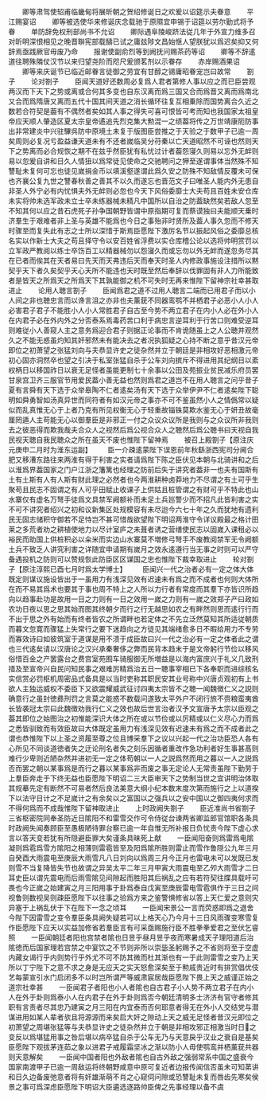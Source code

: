 <!-- { "loadSidebar": true } -->
　　卿等肃驾使轺甫临畿甸将展昕朝之贺绍修诞日之欢爰以诏筵示夫眷意
　　平江赐宴诏
　　卿等被选使华来修诞庆念载驰于原隰宜申锡于诏筵以劳尔勤式将予眷
　　单防辞免权刑部尚书不允诏
　　卿际遇阜陵峻跻法従几年于外宣力维多召对昕明深恨相见之晚晋聨宪部载醻已试之庸兹陟文昌始惬人望朕犹以爲迟矣抑又何辞焉亟践厥官毋废乃命
　　报谢使副俞烈等到阙抚问赐茶药等诏
　　卿等不辞逺道往聘殊隣仗汉节以来归望尧阶而咫尺爰颁茗剂以示眷存
　　赤岸赐酒果诏
　　卿等来庆诞节已临近邮眷言徒御之劳宜有甘醇之锡庸昭眷宠岂曰故常
　　劄子
　　论对劄子
　　臣闻天道好还数周必复爲人君者第修人事以应之而已臣尝观两汉而下天下之势或离或合何其多变也自东汉离而爲三国又合而爲晋又离而爲南北又合而爲隋唐又离而五代十国其间天道之消长循环往复互相乗除而国势离合久近之数若合符契是葢有不偶然者矣如其人事之得失可喜可恨皆可考而知也我国家太祖皇帝应天顺人肇造区夏太宗皇帝遹追先烈克集大勲混一之绩葢将传之万世靖康阨防事出非常建炎中兴驻驆呉防中原境土未复于版图臣尝推之于天验之于数甲子已逾一周矣周则必复况亏盈益谦天道未有不还者嵗临吴分苻秦以亡天道昭然不可诬也然则天下之势离而必合规恢之期不在兹乎然臣犹有私忧过计者葢怨寖久则易以忘外无衅则易以忽爰自讲和日久人情狃以爲常徒见使命之交驰聘问之狎至遂谓事体当然殊不知讐耻未复何可忘也徒见嵗捐金币以填溪壑遂谓此爲久安之防殊不知敌情反覆未可保也齐襄公复九世之讐春秋善之善其不以久而遂忘也晋范文子曰唯圣人能内外无患自非圣人外宁必有内忧惧夫外无衅则必忽也今天下风俗委靡士大夫苟且百姓未安仓库未实将帅未选军政未立士卒未练器械未精凡中国所以自治之防葢缺然矣若敌人忽至不知其何以应之昔石虎死子孙争国朝野皆谓中原指期可复而蔡谟独曰夫能顺天乗时济羣生于艰难者非上圣与英雄不能爲也今日之事殆非时贤所及葢人事久忽而不修天时骤至而复失此有志之士所以深惜于斯焉臣愿陛下激厉名节以振起风俗之委靡总核名实以作新士大夫之苟且择守令以安百姓省浮费以实仓库稽公论以选将帅明赏罚以立军政严教阅以练士卒饬百工以精器械勿以怨寖久而或忘勿以外无衅而遂忽务尽其在已者而俟其在天者易曰先天而天弗违后天而奉天时圣人内修政事施设注措所以黙契乎天下者久矣契乎天心天所不能违也天时既至然后奉辞以伐罪固有非人力所能致者是皆天之所爲天之所爲天下其孰能御之机不可失时无再来惟陛下留神宗社幸甚取进止
　　论用人聴言劄子
　　臣闻爲君之道不过用人聴言二端而已用君子而以小人间之非也聴忠言而以谗言沮之亦非也夫薰莸不同器鸾鹗不并栖君子必恶小人小人必害君子君子不能胜小人小人常胜君子自古至今势不两立君子在内小人必在外小人在内君子必在外内外之分否泰系焉毒药苦口利于病忠言逆耳利于行苦口则难受逆耳则难従小人善窥人主之意务爲迎合君子则据正论事而不肯诡随虽上之人公聴并观然久之不能无惑虽灼知其奸邪然未有能决去之者况执狐疑之心持不断之意乎昔汉元帝即位之初萧望之张猛刘向与夫恭显许史之徒杂然并立于朝廷是非相攻好恶相激元帝初心固亦洞然卒也望之引决于私室张猛自杀于公车刘向摈斥不得进用其纪纲日以紊权柄日以移国祚日以衰无足怪者虽能更制七十余事以公田及苑振业贫民减乐府员罢甘泉宫卫齐三服官节用爱民葢小善无益也然则爲君之道岂不在用人聴言之问乎昔子夏有言舜有天下选于众举皋陶不仁者逺矣汤有天下选于众举伊尹不仁者逺矣陛下聪明如舜勇智如汤真异世而同符者有如汉元帝之事亦不可不鉴虽然小人之情僞常以疑似而乱真惟无心于上者乃克有所见权衡无心于轻重故锱铢莫欺水鉴无心于妍丑故毫厘罔遁人主苟能无心以御羣臣是非邪正一付之众议众议所是我则与之众议所非我则去之彼恶得而欺我哉夫合众人之视然后爲公视合众人之聴然后爲公聴书曰天视自我民视天聴自我民聴众之所在虽天不废也惟陛下留神焉
　　被召上殿劄子【原注庆元庚申二月时为淮东运副】
　　臣一介疎逺蒙陛下误恩前年秋繇浙西宪司分阃合肥又移漕东路往来两淮有得于利害之实者请爲陛下陈之臣伏见本朝与北骑讲和之后以淮爲界葢国家之门户江浙之籓篱也经理之防前后失于讲究者葢非一也夫有国斯有土有土斯有人有人斯有财此理之必然者也今两淮耕种卤莽地力不尽谓之有土可乎生聚苟且民志不固谓之有人可乎田赋止收课子上供姑且桩管谓之有财可乎不特此也山水寨仅有虚名万弩手徒爲文具禁军阙额补而未足土兵廵警少而不招凡此皆利害之实不可不讲究者绍兴之初和议新集区处规模容有未尽迨今六七十年之久而犹地有遗利民无固志储积守御若不足恃岂不甚可惜哉欲望陛下明诏两淮守令详议殿最之格计田莱之多荒者劝之耕植使地力以尽计室庐之未葺者诱之营缮使民志以固嵗入课租必以裕民而助国上供桩积必以籴米而实边山水寨莫不増修弓弩手不废教阅禁军无令阙额土兵不致乏人讲究利害之详随宜申请期有嵗月之效永逺遵行当无事之时则可以严守备遇投机之防则可以赞规恢此防臣区区谋国之忠也惟陛下裁幸取进止
　　轮对劄子【原注淳熙已酉七月时爲太学博士】
　　臣闻兴一代之治者必有一定之体大体既定则谋议施设皆出于一虽用力有浅深见效有迟速未有爲之而不成者也何则大体所在而不易其爲术也要其于事也周不特上之人所以力行者有常度而其羣下亦皆识所趋向以趋事赴功是故用一日之力则有一日之效用一嵗之力则有一嵗之效郑子产曰政如农功日夜以思之思其始而图其终朝夕而行之行无越思如农之有畔然则思而逺行行而不出于思之外有始而有终者皆农之所谓畔也若定体之不先立泛然莫知其所适従朝质而暮文忽寛而骤猛上失常行之要下迷趋向之方徒见其端绪愈多日不暇给用力不专劳而寡效诗曰如彼筑室于道谋是用不溃于成臣故曰兴一代之治必有一定之体者此之谓也三代逺矣请以汉唐论之汉兴承秦奢侈之弊而民背本趋末于是文帝躬行节俭以移风俗惜百金之产罢露台之费宫室苑囿车骑服御无所増益是以海内富庶兴于礼义几致刑措及至宣帝兴自民问知民事之艰难厉精爲治五日一聴事宰相已下各奉职而进综核名实信赏必罚枢机周密品式备具是以当时吏称其职民安其业号称中兴唐贞观初有上书欲人主独运威权不委臣下又欲震耀威武征讨四夷太宗皆不之聴一闻魏徴仁义之説则确意行之虽封徳彞刑罚之言莫之能惑不数载问遂致太平外户不闭行旅不赍粮蛮夷酋长皆袭冠太宗曰此魏徴劝我行仁义之效也故后世言治者汉予文宣唐予太宗以臣观之葢其即位之始图治之初惟能深识大体之所在或以节俭或以厉精或以仁义尽心力而爲之悉皆驯致而有效臣故曰大体既定虽用力有浅深见效有迟速未有爲之而不成者此之谓也恭惟陛下以上圣之资履至尊之位且博采羣下之议以兴起一代之治功臣恐人各有心所见不同谈道徳者失之迂论刑名者失之刻乐因循者重改作急功利者好生事甚髙则难行少卑则近陋杂然并进初无一定之体苟朝以一人之説爲然而用之暮以一人之説爲否而罢之朝以某事爲是而行之暮以某事爲非而废之事无定论人无常责虽陛下勤劳于上羣臣奔走于下终无益也臣愿陛下明诏二三大臣审天下之势制当世之宜讲明治体取其规摹先定有断然不可易者然后良法美意大纲小纪本数末度次第而施行之上以道揆下以法守日计之不足嵗计之有余矣以之富国以之强兵以之安中国以之御四夷何求而不得何爲而不成哉惟陛下留神取进止
　　上时政阙失劄子
　　臣近准尚书省劄子三省枢密院同奉圣防近日隂阳不和雷雪交作可令侍従台谏两省卿监郎官馆职各条具时政阙失闻奏顾臣至愚极陋待罪台察已逾一年自惟无所补报日负忧责今陛下虚心求言以答天变若犹有所隠避臣罪大矣谨条具昧死上献
　　一臣闻阳奋则爲雷爲电隂凝则爲雹爲雪方隂阳之相薄则雷雹皆至及阳爲隂所胜则雷止而雪作鲁隠公九年三月自癸酉大雨震电至庚辰大雨雪凡八日刘向以爲周三月今正月也雷电未可以发既已发则雪不当复降皆失节也故谓之异吴太平二年三月甲寅大雨震电至乙夘大雨雪才二日耳史臣以谓先震电而后雨雪隂见间隙起而胜阳其后祸乱之应有若符契往牒具载吁可畏也今正嵗之始建寅之月三阳用事于卦爲泰自戊寅至庚辰雷电雪雹俱作于三日之间视鲁则数视吴则疎臣愿陛下以往事之验爲方来之鉴警惧修省以答上天仁爱之意则灾异塞于上祸乱伏于下在陛下一念之顷耳
　　一臣闻宋景公一言而荧惑即爲之退舍今陛下因雷雪之变令羣臣条具阙失疑若可以上格天心乃今月十三日风雨骤变寒雪复作臣愿陛下应天以实益加修省若羣臣言有可采亟赐施行臣不胜拳拳爱君之至伏乞睿照
　　一臣闻朝廷者阳也宫禁者隂也日昱乎昼月昱乎夜而寒暑成天子理阳道后治隂徳而后国家理若宫禁之中宴饮之不节则非所以崇毖圣躬赐予之不省则将至于空虚内藏女谒行乎内则势行乎外尤不可不防其微而杜其渐也有一于此则雷雪之变乃上天所以丁宁陛下之意不求之身是无应天之实天怒愈深矣至于勲戚贵近时有排赏倡优伎艺每蒙宣引水门启闭多不以时岂所谓严等威肃宸居哉臣愿陛下畏上天之威谨正始之道宗社幸甚
　　一臣闻君子者阳也小人者隂也自古君子小人势不两立君子在内小人在外于卦则爲泰小人在内君子在外于卦则爲否今朝廷清明多士济济有官守者修其职有言责者尽其忠乃建寅之月三阳在内宜泰而否何耶意者得无在外小人交结党与潜谋进用如某人辈者欤且将源源而来矣启大奸之隙动上天之威无足怪者昔汉元即位之初萧望之周堪张猛等与夫恭显许史之徒杂然并立于朝是非相攻邪正相激当时日之变反以爲堪猛用事之咎后堪以病卒猛自杀于公车无乃与天意戾乎汉业之衰自是基矣臣愿陛下观拔茅连茹之象以进君子戒履霜坚冰之渐以防小人毋使鹗鸾并栖薰莸共器则天意解矣
　　一臣闻中国者阳也外敌者隂也自古外敌之强弱常系中国之盛衰今国家南渡甲子已逾一周敌运将终朝野咸意中原可复近者边报传闻信否虽未可知苐讲和日久边备废弛意者将有奸雄渐萌不肖之心窥伺问隙或恐讐耻未复而唇齿先寒矣侯景之事可爲深虑臣愿陛下明诏大臣遴选逐路帅臣俾之先事经理以备不虞
